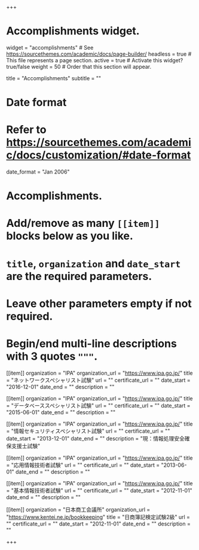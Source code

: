 +++
# Accomplishments widget.
widget = "accomplishments"  # See https://sourcethemes.com/academic/docs/page-builder/
headless = true  # This file represents a page section.
active = true  # Activate this widget? true/false
weight = 50  # Order that this section will appear.

title = "Accomplish&shy;ments"
subtitle = ""

# Date format
#   Refer to https://sourcethemes.com/academic/docs/customization/#date-format
date_format = "Jan 2006"

# Accomplishments.
#   Add/remove as many `[[item]]` blocks below as you like.
#   `title`, `organization` and `date_start` are the required parameters.
#   Leave other parameters empty if not required.
#   Begin/end multi-line descriptions with 3 quotes `"""`.

[[item]]
  organization = "IPA"
  organization_url = "https://www.ipa.go.jp/"
  title = "ネットワークスペシャリスト試験"
  url = ""
  certificate_url = ""
  date_start = "2016-12-01"
  date_end = ""
  description = ""

[[item]]
  organization = "IPA"
  organization_url = "https://www.ipa.go.jp/"
  title = "データベーススペシャリスト試験"
  url = ""
  certificate_url = ""
  date_start = "2015-06-01"
  date_end = ""
  description = ""
  
[[item]]
  organization = "IPA"
  organization_url = "https://www.ipa.go.jp/"
  title = "情報セキュリティスペシャリスト試験"
  url = ""
  certificate_url = ""
  date_start = "2013-12-01"
  date_end = ""
  description = "現：情報処理安全確保支援士試験"

[[item]]
  organization = "IPA"
  organization_url = "https://www.ipa.go.jp/"
  title = "応用情報技術者試験"
  url = ""
  certificate_url = ""
  date_start = "2013-06-01"
  date_end = ""
  description = ""

[[item]]
  organization = "IPA"
  organization_url = "https://www.ipa.go.jp/"
  title = "基本情報技術者試験"
  url = ""
  certificate_url = ""
  date_start = "2012-11-01"
  date_end = ""
  description = ""

[[item]]
  organization = "日本商工会議所"
  organization_url = "https://www.kentei.ne.jp/bookkeeping"
  title = "日商簿記検定試験2級"
  url = ""
  certificate_url = ""
  date_start = "2012-11-01"
  date_end = ""
  description = ""

+++
